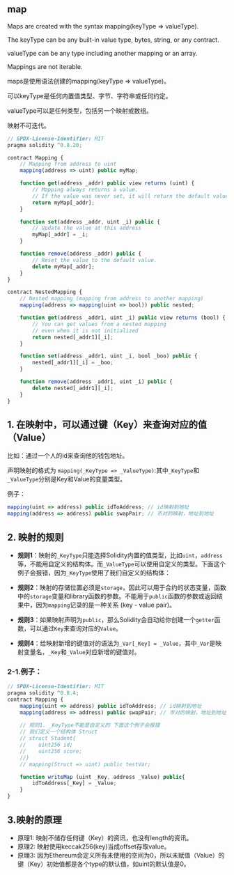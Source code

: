 ## map
Maps are created with the syntax mapping(keyType => valueType).

The keyType can be any built-in value type, bytes, string, or any contract.

valueType can be any type including another mapping or an array.

Mappings are not iterable.

maps是使用语法创建的mapping(keyType => valueType)。

可以keyType是任何内置值类型、字节、字符串或任何约定。

valueType可以是任何类型，包括另一个映射或数组。

映射不可迭代。
```js
// SPDX-License-Identifier: MIT
pragma solidity ^0.8.20;

contract Mapping {
    // Mapping from address to uint
    mapping(address => uint) public myMap;

    function get(address _addr) public view returns (uint) {
        // Mapping always returns a value.
        // If the value was never set, it will return the default value.
        return myMap[_addr];
    }

    function set(address _addr, uint _i) public {
        // Update the value at this address
        myMap[_addr] = _i;
    }

    function remove(address _addr) public {
        // Reset the value to the default value.
        delete myMap[_addr];
    }
}

contract NestedMapping {
    // Nested mapping (mapping from address to another mapping)
    mapping(address => mapping(uint => bool)) public nested;

    function get(address _addr1, uint _i) public view returns (bool) {
        // You can get values from a nested mapping
        // even when it is not initialized
        return nested[_addr1][_i];
    }

    function set(address _addr1, uint _i, bool _boo) public {
        nested[_addr1][_i] = _boo;
    }

    function remove(address _addr1, uint _i) public {
        delete nested[_addr1][_i];
    }
}
```

## 1. 在映射中，可以通过键（Key）来查询对应的值（Value）
比如：通过一个人的id来查询他的钱包地址。

声明映射的格式为 `mapping(_KeyType => _ValueType)`:其中`_KeyType`和`_ValueType`分别是Key和Value的变量类型。

例子：
```js
mapping(uint => address) public idToAddress; // id映射到地址
mapping(address => address) public swapPair; // 币对的映射，地址到地址
```

## 2. 映射的规则
- **规则1**：映射的`_KeyType`只能选择Solidity内置的值类型，比如`uint`，`address`等，不能用自定义的结构体。而`_ValueType`可以使用自定义的类型。下面这个例子会报错，因为`_KeyType`使用了我们自定义的结构体：

- **规则2**：映射的存储位置必须是`storage`，因此可以用于合约的状态变量，函数中的`storage`变量和library函数的参数。不能用于`public`函数的参数或返回结果中，因为`mapping`记录的是一种关系 (key - value pair)。

- **规则3**：如果映射声明为`public`，那么Solidity会自动给你创建一个`getter`函数，可以通过`Key`来查询对应的`Value`。

- **规则4**：给映射新增的键值对的语法为`_Var[_Key] = _Value`，其中`_Var`是映射变量名，`_Key`和`_Value`对应新增的键值对。

### 2-1.例子：
```js
// SPDX-License-Identifier: MIT
pragma solidity ^0.8.4;
contract Mapping {
    mapping(uint => address) public idToAddress; // id映射到地址
    mapping(address => address) public swapPair; // 币对的映射，地址到地址
    
    // 规则1. _KeyType不能是自定义的 下面这个例子会报错
    // 我们定义一个结构体 Struct
    // struct Student{
    //    uint256 id;
    //    uint256 score; 
    //}
    // mapping(Struct => uint) public testVar;

    function writeMap (uint _Key, address _Value) public{
        idToAddress[_Key] = _Value;
    }
}
```

## 3.映射的原理
* 原理1: 映射不储存任何键（Key）的资讯，也没有length的资讯。
* 原理2: 映射使用keccak256(key)当成offset存取value。
* 原理3: 因为Ethereum会定义所有未使用的空间为0，所以未赋值（Value）的键（Key）初始值都是各个type的默认值，如uint的默认值是0。



